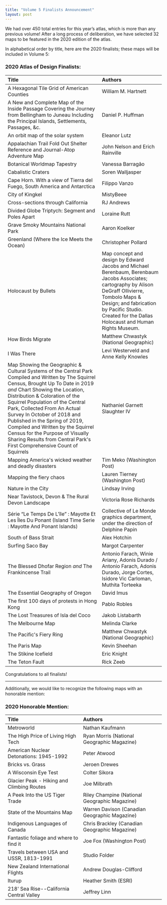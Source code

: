```yaml
---
title: "Volume 5 Finalists Announcement"
layout: post
---
```


We had over 450 total entries for this year’s atlas, which is more than any previous volume! After a long process of deliberation, we have selected 32 maps to be featured in the 2020 edition of the atlas.  

In alphabetical order by title, here are the 2020 finalists; these maps will be included in Volume 5:

### 2020 Atlas of Design Finalists: 
| Title | Authors |
| :--- | :--- |
| A Hexagonal Tile Grid of American Counties | William M. Hartnett |
| A New and Complete Map of the Inside Passage Covering the Journey from Bellingham to Juneau Including the Principal Islands, Settlements, Passages, &c. | Daniel P. Huffman |
| An orbit map of the solar system | Eleanor Lutz | 
| Appalachian Trail Fold Out Shelter Reference and Journal-Atop Adventure Map | John Nelson and Erich Rainville |
| Botanical Worldmap Tapestry | Vanessa Barragão |
| Cabalistic Craters | Soren Walljasper |
| Cape Horn. With a view of Tierra del Fuego, South America and Antarctica | Filippo Vanzo |
| City of Kingkel | MistyBeee |
| Cross-sections through California | RJ Andrews |
| Divided Globe Triptych: Segment and Poles Apart | Loraine Rutt |
| Grave Smoky Mountains National Park | Aaron Koelker |
| Greenland (Where the Ice Meets the Ocean) | Christopher Pollard |
| Holocaust by Bullets | Map concept and design by Edward Jacobs and Michael Berenbaum, Berenbaum Jacobs Associates; cartography by Alison DeGraff Ollivierre, Tombolo Maps & Design; and fabrication by Pacific Studio. Created for the Dallas Holocaust and Human Rights Museum. |
| How Birds Migrate | Matthew Chwastyk (National Geographic) |
| I Was There | Levi Westerveld and Anne Kelly Knowles | 
| Map Showing the Geographic & Cultural Systems of the Central Park Compiled and Written by The Squirrel Census, Brought Up To Date in 2019 *and* Chart Showing the Location, Distribution & Coloration of the Squirrel Population of the Central Park, Collected From An Actual Survey In October of 2018 and Published in the Spring of 2019, Compiled and Written by the Squirrel Census for the Purpose of Visually Sharing Results from Central Park's First Comprehensive Count of Squirrels | Nathaniel Garnett Slaughter IV |
| Mapping America's wicked weather and deadly disasters | Tim Meko (Washington Post) |
| Mapping the fiery chaos | Lauren Tierney (Washington Post) |
| Nature in the City | Lindsay Irving |
| Near Tavistock, Devon & The Rural Devon Landscape | Victoria Rose Richards |
| Série “Le Temps De L’île” : Mayotte Et Les Îles Du Ponant (Island Time Serie : Mayotte And Ponant Islands) | Collective of Le Monde graphics department, under the direction of Delphine Papin  |
| South of Bass Strait | Alex Hotchin |
| Surfing Saco Bay | Margot Carpenter |
| The Blessed Dhofar Region *and* The Frankincense Trail | Antonio Farach, Winie Ariany, Adonis Durado / Antonio Farach, Adonis Durado, Jorge Cortes, Isidore Vic Carloman, Muthita Torteeka |
| The Essential Geography of Oregon | David Imus |
| The first 100 days of protests in Hong Kong | Pablo Robles |
| The Lost Treasures of Isla del Coco | Jakob Listabarth |
| The Melbourne Map | Melinda Clarke |
| The Pacific's Fiery Ring | Matthew Chwastyk (National Geographic) |
| The Paris Map | Kevin Sheehan |
| The Stikine Icefield | Eric Knight |
| The Teton Fault | Rick Zeeb |


Congratulations to all finalists! 

--- 

Additionally, we would like to recognize the following maps with an honorable mention: 
### 2020 Honorable Mention: 
| Title | Authors |
| :--- | :--- |
| Metroworld | Nathan Kaufmann | 
| The High Price of Living High Tech | Ryan Morris (National Geographic Magazine) | 
| American Nuclear Detonations: 1945-1992 | Peter Atwood | 
| Bricks vs. Grass | Jeroen Drewes | 
| A Wisconsin Eye Test | Colter Sikora | 
| Glacier Peak - Hiking and Climbing Routes | Joe Milbrath | 
| A Peek Into the US Tiger Trade | Riley Champine (National Geographic Magazine) | 
| State of the Mountains Map | Warren Davison (Canadian Geographic Magazine) | 
| Indigenous Languages of Canada | Chris Brackley (Canadian Geographic Magazine) | 
| Fantastic foliage and where to find it | Joe Fox (Washington Post) | 
| Travels between USA and USSR, 1813-1991 | Studio Folder | 
| New Zealand International Flights | Andrew Douglas-Clifford | 
| Iturup | Heather Smith (ESRI) | 
| 218' Sea Rise--California Central Valley | Jeffrey Linn | 

